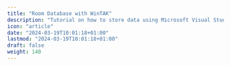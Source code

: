 ```yaml
---
title: "Room Database with WinTAK"
description: "Tutorial on how to store data using Microsoft Visual Studio's persistence library "
icon: "article"
date: "2024-03-19T10:01:18+01:00"
lastmod: "2024-03-19T10:01:18+01:00"
draft: false
weight: 140
---
```


